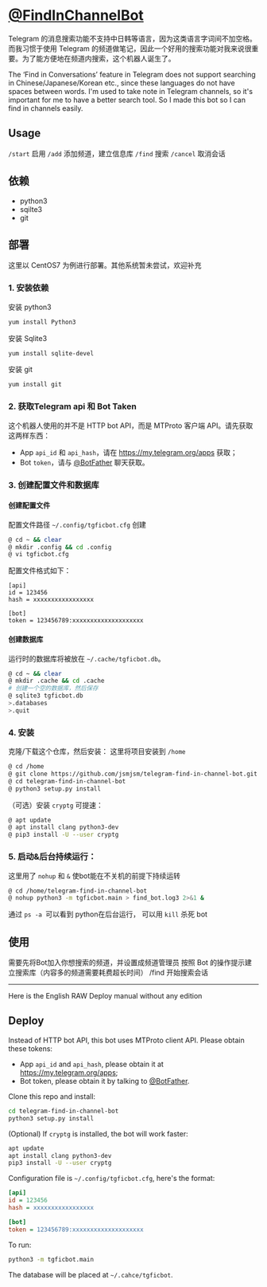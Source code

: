 # [@FindInChannelBot](https://telegram.me/FindInChannelBot)

Telegram 的消息搜索功能不支持中日韩等语言，因为这类语言字词间不加空格。而我习惯于使用 Telegram 的频道做笔记，因此一个好用的搜索功能对我来说很重要。为了能方便地在频道内搜索，这个机器人诞生了。

The ‘Find in Conversations’ feature in Telegram does not support searching in Chinese/Japanese/Korean etc., since these languages do not have spaces between words. I'm used to take note in Telegram channels, so it's important for me to have a better search tool. So I made this bot so I can find in channels easily.

## Usage

`/start` 启用
`/add`  添加频道，建立信息库
`/find` 搜索
`/cancel` 取消会话

## 依赖
- python3
- sqilte3
- git
## 部署
这里以 CentOS7 为例进行部署。其他系统暂未尝试，欢迎补充

### 1. 安装依赖
安装 python3
```sh
yum install Python3
```
安装 Sqlite3
```sh
yum install sqlite-devel
```
安装 git
```sh
yum install git
```

### 2. 获取Telegram api 和 Bot Taken
这个机器人使用的并不是 HTTP bot API，而是 MTProto 客户端 API。请先获取这两样东西：

* App `api_id` 和 `api_hash`，请在 https://my.telegram.org/apps 获取；
* Bot `token`，请与 [@BotFather](https://t.me/BotFather) 聊天获取。

### 3. 创建配置文件和数据库
#### 创建配置文件
配置文件路径 `~/.config/tgficbot.cfg`
创建
```sh
@ cd ~ && clear
@ mkdir .config && cd .config
@ vi tgficbot.cfg
```
配置文件格式如下：
```
[api]
id = 123456
hash = xxxxxxxxxxxxxxxxx

[bot]
token = 123456789:xxxxxxxxxxxxxxxxxxxx
```

#### 创建数据库
运行时的数据库将被放在 `~/.cache/tgficbot.db`。
```sh
@ cd ~ && clear
@ mkdir .cache && cd .cache
# 创建一个空的数据库，然后保存
@ sqlite3 tgficbot.db
>.databases
>.quit
```
### 4. 安装
克隆/下载这个仓库，然后安装：
这里将项目安装到 `/home`

```sh
@ cd /home
@ git clone https://github.com/jsmjsm/telegram-find-in-channel-bot.git
@ cd telegram-find-in-channel-bot
@ python3 setup.py install
```

（可选）安装 `cryptg` 可提速：

```sh
@ apt update
@ apt install clang python3-dev
@ pip3 install -U --user cryptg
```
### 5. 启动&后台持续运行：
这里用了 `nohup` 和 `&` 使bot能在不关机的前提下持续运转
```sh
@ cd /home/telegram-find-in-channel-bot
@ nohup python3 -m tgficbot.main > find_bot.log3 2>&1 &
```
通过 `ps -a `可以看到 python在后台运行， 可以用 `kill` 杀死 bot

## 使用
需要先将Bot加入你想搜索的频道，并设置成频道管理员
按照 Bot 的操作提示建立搜索库（内容多的频道需要耗费超长时间）
/find 开始搜索会话

----
Here is the English RAW Deploy manual
without any edition

## Deploy

Instead of HTTP bot API, this bot uses MTProto client API. Please obtain these tokens:

* App `api_id` and `api_hash`, please obtain it at https://my.telegram.org/apps;
* Bot token, please obtain it by talking to [@BotFather](https://t.me/BotFather).

Clone this repo and install:

```sh
cd telegram-find-in-channel-bot
python3 setup.py install
```

(Optional) If `cryptg` is installed, the bot will work faster:

```sh
apt update
apt install clang python3-dev
pip3 install -U --user cryptg
```

Configuration file is `~/.config/tgficbot.cfg`, here's the format:

```ini
[api]
id = 123456
hash = xxxxxxxxxxxxxxxxx

[bot]
token = 123456789:xxxxxxxxxxxxxxxxxxxx
```

To run:

```sh
python3 -m tgficbot.main
```

The database will be placed at `~/.cahce/tgficbot`.
